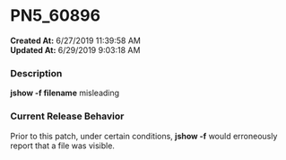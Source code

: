 # PN5_60896

**Created At:** 6/27/2019 11:39:58 AM  
**Updated At:** 6/29/2019 9:03:18 AM  


### Description

**jshow -f filename** misleading



### Current Release Behavior

Prior to this patch, under certain conditions, **jshow -f** would erroneously report that a file was visible.
